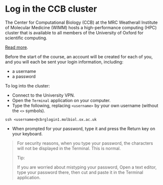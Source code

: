 # Log in the CCB cluster

The Center for Computational Biology (CCB)
at the MRC Weatherall Institute of Molecular Medicine (WIMM)
hosts a high-performance computing (HPC) cluster
that is available to all members of the University of Oxford
for scientific computing.

[Read more](https://www.imm.ox.ac.uk/research/units-and-centres/mrc-wimm-centre-for-computational-biology/ccb-account).

Before the start of the course,
an account will be created for each of you,
and you will each be sent your login information, including:

- a username
- a password

To log into the cluster:

- Connect to the University VPN.
- Open the `Terminal` application on your computer.
- Type the following, replacing `<username>` by your own username (without the `<>` symbols).

```
ssh <username>@cbrglogin1.molbiol.ox.ac.uk
```

- When prompted for your password, type it and press the Return key on your keyboard.

> For security reasons, when you type your password, the characters will not be displayed in the Terminal.
> This is normal.
>
> Tip:
>
> If you are worried about mistyping your password,
> Open a text editor, type your password there, then cut and paste it in the Terminal application.
